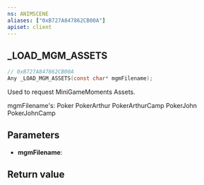 ```yaml
---
ns: ANIMSCENE
aliases: ["0xB727A847862CB00A"]
apiset: client
---
```

## _LOAD_MGM_ASSETS

```c
// 0xB727A847862CB00A
Any _LOAD_MGM_ASSETS(const char* mgmFilename);
```

Used to request MiniGameMoments Assets.

mgmFilename's:
Poker
PokerArthur
PokerArthurCamp
PokerJohn
PokerJohnCamp

## Parameters
* **mgmFilename**:

## Return value

